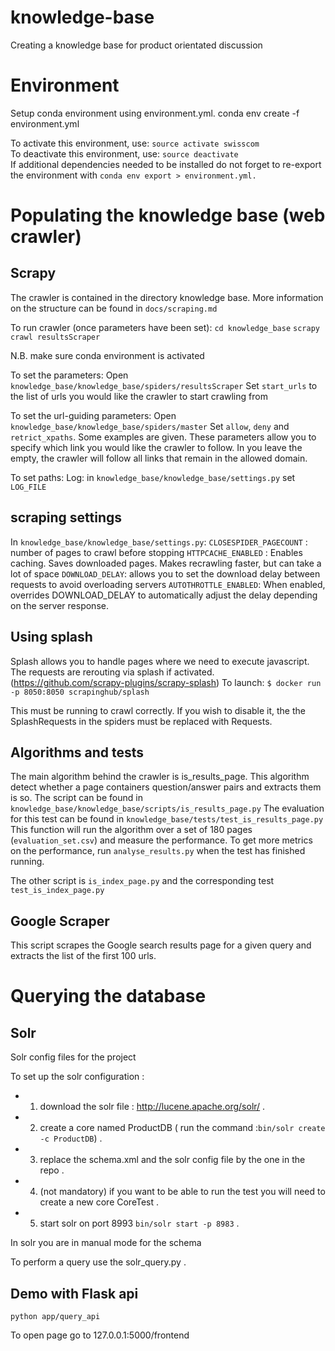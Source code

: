 # knowledge-base
Creating a knowledge base for product orientated discussion

# Environment

Setup conda environment using environment.yml.
conda env create -f environment.yml

To activate this environment, use: `source activate swisscom`  
To deactivate this environment, use: `source deactivate`  
If additional dependencies needed to be installed do not forget to re-export the environment with `conda env export > environment.yml.`


# Populating the knowledge base (web crawler)

## Scrapy

The crawler is contained in the directory knowledge base. More information on the structure can be found in `docs/scraping.md`

To run crawler (once parameters have been set):
`cd knowledge_base`
`scrapy crawl resultsScraper`

N.B. make sure conda environment is activated

To set the parameters:
Open `knowledge_base/knowledge_base/spiders/resultsScraper`
Set `start_urls` to the list of urls you would like the crawler to start crawling from

To set the url-guiding parameters:
Open `knowledge_base/knowledge_base/spiders/master`
Set `allow`, `deny` and `retrict_xpaths`. Some examples are given. These parameters allow you to specify which link you would like the crawler to follow. In you leave the empty, the crawler will follow all links that remain in the allowed domain.

To set paths:
Log: in `knowledge_base/knowledge_base/settings.py` set `LOG_FILE`

## scraping settings

In `knowledge_base/knowledge_base/settings.py`:
`CLOSESPIDER_PAGECOUNT` : number of pages to crawl before stopping
`HTTPCACHE_ENABLED` : Enables caching. Saves downloaded pages. Makes recrawling faster, but can take a lot of space
`DOWNLOAD_DELAY`: allows you to set the download delay between requests to avoid overloading servers
`AUTOTHROTTLE_ENABLED`: When enabled, overrides DOWNLOAD_DELAY to automatically adjust the delay depending on the server response.

## Using splash

Splash allows you to handle pages where we need to execute javascript. The requests are rerouting via splash if activated.
(https://github.com/scrapy-plugins/scrapy-splash)
To launch:
`$ docker run -p 8050:8050 scrapinghub/splash`

This must be running to crawl correctly. If you wish to disable it, the the SplashRequests in the spiders must be replaced with Requests.

## Algorithms and tests

The main algorithm behind the crawler is is_results_page. This algorithm detect whether a page containers question/answer pairs and extracts them is so.
The script can be found in `knowledge_base/knowledge_base/scripts/is_results_page.py`
The evaluation for this test can be found in `knowledge_base/tests/test_is_results_page.py`
This function will run the algorithm over a set of 180 pages  (`evaluation_set.csv`) and measure the performance. To get more metrics on the performance, run `analyse_results.py` when the test has finished running.

The other script is `is_index_page.py` and the corresponding test `test_is_index_page.py`

## Google Scraper
This script scrapes the Google search results page for a given query and extracts the list of the first 100 urls.

# Querying the database

## Solr
Solr config files for the project

To set up the solr configuration : 
- 1) download the solr file : http://lucene.apache.org/solr/ . 
- 2) create a core named ProductDB ( run the command :`bin/solr create -c ProductDB`) . 
- 3) replace the schema.xml and the solr config file by the one in the repo . 
- 4) (not mandatory) if you want to be able to run the test you will need to create a new core CoreTest . 
- 5) start solr on port 8993 `bin/solr start -p 8983` . 

In solr you are in manual mode for the schema   

To perform a query use the solr_query.py . 



## Demo with Flask api

`python app/query_api`

To open page go to 127.0.0.1:5000/frontend
